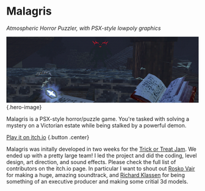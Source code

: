 # Malagris

*Atmospheric Horror Puzzler, with PSX-style lowpoly graphics*

![Malagris](/pages/malagris/header.png) {.hero-image}

Malagris is a PSX-style horror/puzzle game. You're tasked with solving a mystery on a Victorian estate while being stalked by a powerful demon.

[Play it on itch.io](https://benhhopkins.itch.io/malagris) {.button .center}

Malagris was initally developed in two weeks for the [Trick or Treat Jam](https://itch.io/jam/trick-or-treat-jam). We ended up with a pretty large team! I led the project and did the coding, level design, art direction, and sound effects. Please check the full list of contributors on the itch.io page. In particular I want to shout out [Rosko Vair](https://roskovair.itch.io/) for making a huge, amazing soundtrack, and [Richard Klassen](https://lowlande52.itch.io/) for being something of an executive producer and making some critial 3d models.